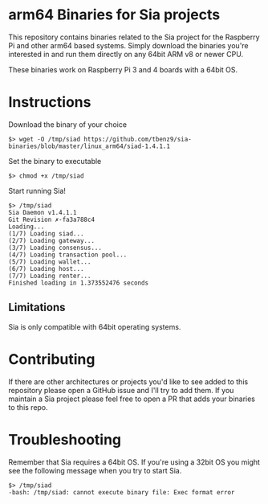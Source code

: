 # arm64 Binaries for Sia projects

This repository contains binaries related to the Sia project for the Raspberry
Pi and other arm64 based systems.  Simply download the binaries you're
interested in and run them directly on any 64bit ARM v8 or newer CPU.

These binaries work on Raspberry Pi 3 and 4 boards with a 64bit OS.

# Instructions
Download the binary of your choice
```
$> wget -O /tmp/siad https://github.com/tbenz9/sia-binaries/blob/master/linux_arm64/siad-1.4.1.1
```
Set the binary to executable
```
$> chmod +x /tmp/siad
```
Start running Sia!
```
$> /tmp/siad
Sia Daemon v1.4.1.1
Git Revision ✗-fa3a788c4
Loading...
(1/7) Loading siad...
(2/7) Loading gateway...
(3/7) Loading consensus...
(4/7) Loading transaction pool...
(5/7) Loading wallet...
(6/7) Loading host...
(7/7) Loading renter...
Finished loading in 1.373552476 seconds
```

## Limitations
Sia is only compatible with 64bit operating systems.

# Contributing
If there are other architectures or projects you'd like to see added to this
repository please open a GitHub issue and I'll try to add them.  If you maintain
a Sia project please feel free to open a PR that adds your binaries to this
repo.

# Troubleshooting
Remember that Sia requires a 64bit OS.  If you're using a 32bit OS you might
see the following message when you try to start Sia.
```
$> /tmp/siad
-bash: /tmp/siad: cannot execute binary file: Exec format error
```

